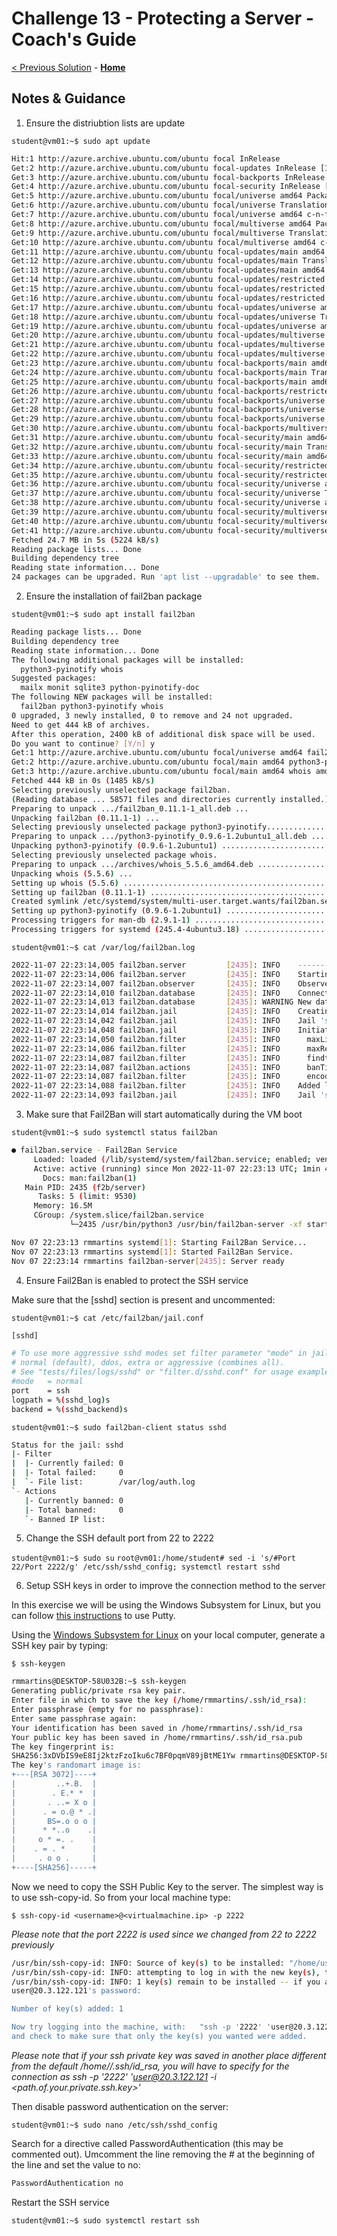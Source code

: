 # Challenge 13 - Protecting a Server - Coach's Guide 
[< Previous Solution](./Solution-12.md) - **[Home](./README.md)** 

## Notes & Guidance
1. Ensure the distriubtion lists are update 

`student@vm01:~$ sudo apt update`

```bash
Hit:1 http://azure.archive.ubuntu.com/ubuntu focal InRelease
Get:2 http://azure.archive.ubuntu.com/ubuntu focal-updates InRelease [114 kB]
Get:3 http://azure.archive.ubuntu.com/ubuntu focal-backports InRelease [108 kB]
Get:4 http://azure.archive.ubuntu.com/ubuntu focal-security InRelease [114 kB]
Get:5 http://azure.archive.ubuntu.com/ubuntu focal/universe amd64 Packages [8628 kB]
Get:6 http://azure.archive.ubuntu.com/ubuntu focal/universe Translation-en [5124 kB]
Get:7 http://azure.archive.ubuntu.com/ubuntu focal/universe amd64 c-n-f Metadata [265 kB]
Get:8 http://azure.archive.ubuntu.com/ubuntu focal/multiverse amd64 Packages [144 kB]
Get:9 http://azure.archive.ubuntu.com/ubuntu focal/multiverse Translation-en [104 kB]
Get:10 http://azure.archive.ubuntu.com/ubuntu focal/multiverse amd64 c-n-f Metadata [9136 B]
Get:11 http://azure.archive.ubuntu.com/ubuntu focal-updates/main amd64 Packages [2197 kB]
Get:12 http://azure.archive.ubuntu.com/ubuntu focal-updates/main Translation-en [385 kB]
Get:13 http://azure.archive.ubuntu.com/ubuntu focal-updates/main amd64 c-n-f Metadata [16.0 kB]
Get:14 http://azure.archive.ubuntu.com/ubuntu focal-updates/restricted amd64 Packages [1381 kB]
Get:15 http://azure.archive.ubuntu.com/ubuntu focal-updates/restricted Translation-en [196 kB]
Get:16 http://azure.archive.ubuntu.com/ubuntu focal-updates/restricted amd64 c-n-f Metadata [600 B]
Get:17 http://azure.archive.ubuntu.com/ubuntu focal-updates/universe amd64 Packages [973 kB]
Get:18 http://azure.archive.ubuntu.com/ubuntu focal-updates/universe Translation-en [222 kB]
Get:19 http://azure.archive.ubuntu.com/ubuntu focal-updates/universe amd64 c-n-f Metadata [21.8 kB]
Get:20 http://azure.archive.ubuntu.com/ubuntu focal-updates/multiverse amd64 Packages [29.9 kB]
Get:21 http://azure.archive.ubuntu.com/ubuntu focal-updates/multiverse Translation-en [7940 B]
Get:22 http://azure.archive.ubuntu.com/ubuntu focal-updates/multiverse amd64 c-n-f Metadata [664 B]
Get:23 http://azure.archive.ubuntu.com/ubuntu focal-backports/main amd64 Packages [45.7 kB]
Get:24 http://azure.archive.ubuntu.com/ubuntu focal-backports/main Translation-en [16.3 kB]
Get:25 http://azure.archive.ubuntu.com/ubuntu focal-backports/main amd64 c-n-f Metadata [1420 B]
Get:26 http://azure.archive.ubuntu.com/ubuntu focal-backports/restricted amd64 c-n-f Metadata [116 B]
Get:27 http://azure.archive.ubuntu.com/ubuntu focal-backports/universe amd64 Packages [24.0 kB]
Get:28 http://azure.archive.ubuntu.com/ubuntu focal-backports/universe Translation-en [16.0 kB]
Get:29 http://azure.archive.ubuntu.com/ubuntu focal-backports/universe amd64 c-n-f Metadata [864 B]
Get:30 http://azure.archive.ubuntu.com/ubuntu focal-backports/multiverse amd64 c-n-f Metadata [116 B]
Get:31 http://azure.archive.ubuntu.com/ubuntu focal-security/main amd64 Packages [1822 kB]
Get:32 http://azure.archive.ubuntu.com/ubuntu focal-security/main Translation-en [301 kB]
Get:33 http://azure.archive.ubuntu.com/ubuntu focal-security/main amd64 c-n-f Metadata [11.2 kB]
Get:34 http://azure.archive.ubuntu.com/ubuntu focal-security/restricted amd64 Packages [1289 kB]
Get:35 http://azure.archive.ubuntu.com/ubuntu focal-security/restricted Translation-en [183 kB]
Get:36 http://azure.archive.ubuntu.com/ubuntu focal-security/universe amd64 Packages [743 kB]
Get:37 http://azure.archive.ubuntu.com/ubuntu focal-security/universe Translation-en [137 kB]
Get:38 http://azure.archive.ubuntu.com/ubuntu focal-security/universe amd64 c-n-f Metadata [15.3 kB]
Get:39 http://azure.archive.ubuntu.com/ubuntu focal-security/multiverse amd64 Packages [22.2 kB]
Get:40 http://azure.archive.ubuntu.com/ubuntu focal-security/multiverse Translation-en [5376 B]
Get:41 http://azure.archive.ubuntu.com/ubuntu focal-security/multiverse amd64 c-n-f Metadata [508 B]
Fetched 24.7 MB in 5s (5224 kB/s)
Reading package lists... Done
Building dependency tree
Reading state information... Done
24 packages can be upgraded. Run 'apt list --upgradable' to see them.
```

2. Ensure the installation of fail2ban package

`student@vm01:~$ sudo apt install fail2ban`

```bash
Reading package lists... Done
Building dependency tree
Reading state information... Done
The following additional packages will be installed:
  python3-pyinotify whois
Suggested packages:
  mailx monit sqlite3 python-pyinotify-doc
The following NEW packages will be installed:
  fail2ban python3-pyinotify whois
0 upgraded, 3 newly installed, 0 to remove and 24 not upgraded.
Need to get 444 kB of archives.
After this operation, 2400 kB of additional disk space will be used.
Do you want to continue? [Y/n] y
Get:1 http://azure.archive.ubuntu.com/ubuntu focal/universe amd64 fail2ban all 0.11.1-1 [375 kB]
Get:2 http://azure.archive.ubuntu.com/ubuntu focal/main amd64 python3-pyinotify all 0.9.6-1.2ubuntu1 [24.8 kB]
Get:3 http://azure.archive.ubuntu.com/ubuntu focal/main amd64 whois amd64 5.5.6 [44.7 kB]
Fetched 444 kB in 0s (1485 kB/s)
Selecting previously unselected package fail2ban.
(Reading database ... 58571 files and directories currently installed.)
Preparing to unpack .../fail2ban_0.11.1-1_all.deb ...
Unpacking fail2ban (0.11.1-1) ...
Selecting previously unselected package python3-pyinotify...........................................................]
Preparing to unpack .../python3-pyinotify_0.9.6-1.2ubuntu1_all.deb .................................................]
Unpacking python3-pyinotify (0.9.6-1.2ubuntu1) .....................................................................]
Selecting previously unselected package whois.
Preparing to unpack .../archives/whois_5.5.6_amd64.deb .............................................................]
Unpacking whois (5.5.6) ...
Setting up whois (5.5.6) ...........................................................................................]
Setting up fail2ban (0.11.1-1) .....................................................................................]
Created symlink /etc/systemd/system/multi-user.target.wants/fail2ban.service → /lib/systemd/system/fail2ban.service.
Setting up python3-pyinotify (0.9.6-1.2ubuntu1) ....................................................................]
Processing triggers for man-db (2.9.1-1) ...........................................................................]
Processing triggers for systemd (245.4-4ubuntu3.18) ................................................................]
```

`student@vm01:~$ cat /var/log/fail2ban.log`

```bash
2022-11-07 22:23:14,005 fail2ban.server         [2435]: INFO    --------------------------------------------------
2022-11-07 22:23:14,006 fail2ban.server         [2435]: INFO    Starting Fail2ban v0.11.1
2022-11-07 22:23:14,007 fail2ban.observer       [2435]: INFO    Observer start...
2022-11-07 22:23:14,010 fail2ban.database       [2435]: INFO    Connected to fail2ban persistent database '/var/lib/fail2ban/fail2ban.sqlite3'
2022-11-07 22:23:14,013 fail2ban.database       [2435]: WARNING New database created. Version '4'
2022-11-07 22:23:14,014 fail2ban.jail           [2435]: INFO    Creating new jail 'sshd'
2022-11-07 22:23:14,042 fail2ban.jail           [2435]: INFO    Jail 'sshd' uses pyinotify {}
2022-11-07 22:23:14,048 fail2ban.jail           [2435]: INFO    Initiated 'pyinotify' backend
2022-11-07 22:23:14,050 fail2ban.filter         [2435]: INFO      maxLines: 1
2022-11-07 22:23:14,086 fail2ban.filter         [2435]: INFO      maxRetry: 5
2022-11-07 22:23:14,087 fail2ban.filter         [2435]: INFO      findtime: 600
2022-11-07 22:23:14,087 fail2ban.actions        [2435]: INFO      banTime: 600
2022-11-07 22:23:14,087 fail2ban.filter         [2435]: INFO      encoding: UTF-8
2022-11-07 22:23:14,088 fail2ban.filter         [2435]: INFO    Added logfile: '/var/log/auth.log' (pos = 0, hash = aa3acac0baef2549bdff739fd0d460e8ef00fba0)
2022-11-07 22:23:14,093 fail2ban.jail           [2435]: INFO    Jail 'sshd' started
```

3. Make sure that Fail2Ban will start automatically during the VM boot

`student@vm01:~$ sudo systemctl status fail2ban`

```bash
● fail2ban.service - Fail2Ban Service
     Loaded: loaded (/lib/systemd/system/fail2ban.service; enabled; vendor preset: enabled)
     Active: active (running) since Mon 2022-11-07 22:23:13 UTC; 1min 47s ago
       Docs: man:fail2ban(1)
   Main PID: 2435 (f2b/server)
      Tasks: 5 (limit: 9530)
     Memory: 16.5M
     CGroup: /system.slice/fail2ban.service
             └─2435 /usr/bin/python3 /usr/bin/fail2ban-server -xf start

Nov 07 22:23:13 rmmartins systemd[1]: Starting Fail2Ban Service...
Nov 07 22:23:13 rmmartins systemd[1]: Started Fail2Ban Service.
Nov 07 22:23:14 rmmartins fail2ban-server[2435]: Server ready
```

4. Ensure Fail2Ban is enabled to protect the SSH service

Make sure that the [sshd] section is present and uncommented:

`student@vm01:~$ cat /etc/fail2ban/jail.conf`

```bash
[sshd]

# To use more aggressive sshd modes set filter parameter "mode" in jail.local:
# normal (default), ddos, extra or aggressive (combines all).
# See "tests/files/logs/sshd" or "filter.d/sshd.conf" for usage example and details.
#mode   = normal
port    = ssh
logpath = %(sshd_log)s
backend = %(sshd_backend)s
```

`student@vm01:~$ sudo fail2ban-client status sshd`

```bash
Status for the jail: sshd
|- Filter
|  |- Currently failed: 0
|  |- Total failed:     0
|  `- File list:        /var/log/auth.log
`- Actions
   |- Currently banned: 0
   |- Total banned:     0
   `- Banned IP list:
```

5. Change the SSH default port from 22 to 2222

`student@vm01:~$ sudo su`
`root@vm01:/home/student# sed -i 's/#Port 22/Port 2222/g' /etc/ssh/sshd_config; systemctl restart sshd`

6. Setup SSH keys in order to improve the connection method to the server

In this exercise we will be using the Windows Subsystem for Linux, but you can follow [this instructions](https://www.ssh.com/academy/ssh/putty/windows/puttygen) to use Putty. 

Using the [Windows Subsystem for Linux](https://learn.microsoft.com/en-us/windows/wsl/install) on your local computer, generate a SSH key pair by typing:

`$ ssh-keygen`

```bash
rmmartins@DESKTOP-58U032B:~$ ssh-keygen
Generating public/private rsa key pair.
Enter file in which to save the key (/home/rmmartins/.ssh/id_rsa):
Enter passphrase (empty for no passphrase):
Enter same passphrase again:
Your identification has been saved in /home/rmmartins/.ssh/id_rsa
Your public key has been saved in /home/rmmartins/.ssh/id_rsa.pub
The key fingerprint is:
SHA256:3xDVbIS9eE8Ij2ktzFzoIku6c7BF0pqmV89jBtME1Yw rmmartins@DESKTOP-58U032B
The key's randomart image is:
+---[RSA 3072]----+
|         ..+.B.  |
|        . E.* *  |
|       . ..= X o |
|      . = o.@ * .|
|       BS=.o o o |
|      * *..o    .|
|     o * =. .    |
|    . = . *      |
|     . o o .     |
+----[SHA256]-----+
```

Now we need to copy the SSH Public Key to the server. The simplest way is to use ssh-copy-id. So from your local machine type:

`$ ssh-copy-id <username>@<virtualmachine.ip> -p 2222`

_Please note that the port 2222 is used since we changed from 22 to 2222 previously_

```bash
/usr/bin/ssh-copy-id: INFO: Source of key(s) to be installed: "/home/user/.ssh/id_rsa.pub"
/usr/bin/ssh-copy-id: INFO: attempting to log in with the new key(s), to filter out any that are already installed
/usr/bin/ssh-copy-id: INFO: 1 key(s) remain to be installed -- if you are prompted now it is to install the new keys
user@20.3.122.121's password:

Number of key(s) added: 1

Now try logging into the machine, with:   "ssh -p '2222' 'user@20.3.122.121'"
and check to make sure that only the key(s) you wanted were added.
```

_Please note that if your ssh private key was saved in another place different from the default /home/<user>/.ssh/id_rsa, you will have to specify for the connection as ssh -p '2222' 'user@20.3.122.121 -i <path.of.your.private.ssh.key>'_

Then disable password authentication on the server:

`student@vm01:~$ sudo nano /etc/ssh/sshd_config`

Search for a directive called PasswordAuthentication (this may be commented out). Umcomment the line removing the # at the beginning of the line and set the value to no:

```bash
PasswordAuthentication no
```
Restart the SSH service

`student@vm01:~$ sudo systemctl restart ssh`
